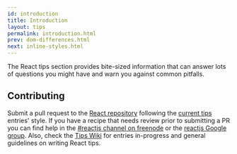 ```yaml
---
id: introduction
title: Introduction
layout: tips
permalink: introduction.html
prev: dom-differences.html
next: inline-styles.html
---
```


The React tips section provides bite-sized information that can answer lots of questions you might have and warn you against common pitfalls.

## Contributing

Submit a pull request to the [React repository](https://github.com/facebook/react) following the [current tips](https://github.com/facebook/react/tree/master/docs) entries' style. If you have a recipe that needs review prior to submitting a PR you can find help in the [#reactjs channel on freenode](irc://chat.freenode.net/reactjs) or the [reactjs Google group](http://groups.google.com/group/reactjs). Also, check the [Tips Wiki](https://github.com/facebook/react/wiki/Tips-(Previously-Cookbook)) for entries in-progress and general guidelines on writing React tips.
